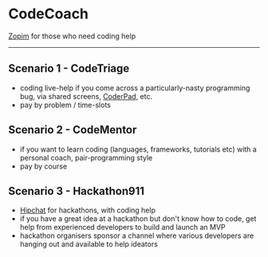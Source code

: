 # CodeCoach
[Zopim](https://www.zopim.com/) for those who need coding help

------

## Scenario 1 - CodeTriage
- coding live-help if you come across a particularly-nasty programming bug, via shared screens, [CoderPad](https://coderpad.io/), etc.
- pay by problem / time-slots

## Scenario 2 - CodeMentor
- if you want to learn coding (languages, frameworks, tutorials etc) with a personal coach, pair-programming style
- pay by course

## Scenario 3 - Hackathon911
- [Hipchat](https://www.hipchat.com/) for hackathons, with coding help
- if you have a great idea at a hackathon but don't know how to code, get help from experienced developers to build and launch an MVP
- hackathon organisers sponsor a channel where various developers are hanging out and available to help ideators
